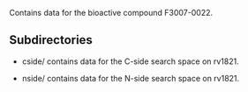 Contains data for the bioactive compound F3007-0022.

## Subdirectories

- cside/ contains data for the C-side search space on rv1821.

- nside/ contains data for the N-side search space on rv1821.

